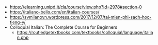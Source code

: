 - https://elearning.unipd.it/cla/course/view.php?id=2978#section-0
- https://italiano-bello.com/en/italian-courses/
- https://svmilanovn.wordpress.com/2017/12/07/tai-mien-phi-sach-hoc-tieng-y/
- Colloquial Italian: The Complete Course for Beginners
	- https://routledgetextbooks.com/textbooks/colloquial/language/italian.php